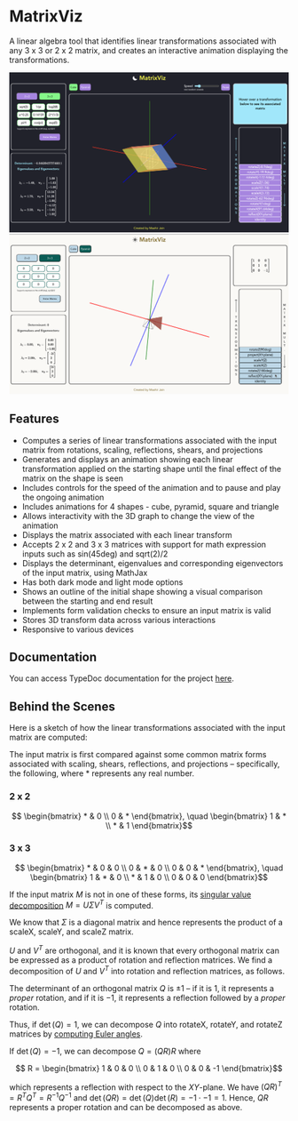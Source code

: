# MatrixViz

A linear algebra tool that identifies linear transformations associated with any 3 x 3 or 2 x 2 matrix, and creates an interactive animation displaying the transformations.

![Dark mode screenshot](./screenshot_dark_mode.png)
![Light mode screenshot](./screenshot_light_mode.png)

## Features
- Computes a series of linear transformations associated with the input matrix from rotations, scaling, reflections, shears, and projections 
- Generates and displays an animation showing each linear transformation applied on the starting shape until the final effect of the matrix on the shape is seen 
- Includes controls for the speed of the animation and to pause and play the ongoing animation 
- Includes animations for 4 shapes - cube, pyramid, square and triangle
- Allows interactivity with the 3D graph to change the view of the animation 
- Displays the matrix associated with each linear transform 
- Accepts 2 x 2 and 3 x 3 matrices with support for math expression inputs such as sin(45deg) and sqrt(2)/2 
- Displays the determinant, eigenvalues and corresponding eigenvectors of the input matrix, using MathJax 
- Has both dark mode and light mode options 
- Shows an outline of the initial shape showing a visual comparison between the starting and end result 
- Implements form validation checks to ensure an input matrix is valid 
- Stores 3D transform data across various interactions 
- Responsive to various devices 

## Documentation
You can access TypeDoc documentation for the project [here](https://maahirjain.github.io/matrix-viz/docs/).

## Behind the Scenes
Here is a sketch of how the linear transformations associated with the input matrix are computed:

The input matrix is first compared against some common matrix forms associated with scaling, shears, reflections, and projections – specifically, the following, where $*$ represents any real number.

### 2 x 2
```math
  \begin{bmatrix} 
    * & 0 \\ 
    0 & * 
  \end{bmatrix},
  \quad
  \begin{bmatrix} 
    1 & * \\ 
    * & 1 
  \end{bmatrix}
```

### 3 x 3
```math
  \begin{bmatrix} 
    * & 0 & 0 \\ 
    0 & * & 0 \\
    0 & 0 & *
  \end{bmatrix},
  \quad
  \begin{bmatrix} 
    1 & * & 0 \\ 
    * & 1 & 0 \\
    0 & 0 & 0
  \end{bmatrix}
```

If the input matrix $M$ is not in one of these forms, its [singular value decomposition](https://en.wikipedia.org/wiki/Singular_value_decomposition) $M = U\Sigma V^T$ is computed.

We know that $\Sigma$ is a diagonal matrix and hence represents the product of a scaleX, scaleY, and scaleZ matrix.

$U$ and $V^T$ are orthogonal, and it is known that every orthogonal matrix can be expressed as a product of rotation and reflection matrices. We find a decomposition of $U$ and $V^T$ into rotation and reflection matrices, as follows.

The determinant of an orthogonal matrix $Q$ is $\pm 1$ – if it is $1$, it represents a _proper_ rotation, and if it is $-1$, it represents a reflection followed by a _proper_ rotation.

Thus, if $\det(Q) = 1$, we can decompose $Q$ into rotateX, rotateY, and rotateZ matrices by [computing Euler angles](https://eecs.qmul.ac.uk/%7Egslabaugh/publications/euler.pdf). 

If $\det(Q) = -1$, we can decompose $Q = (QR)R$ where 
```math
  R =  
  \begin{bmatrix} 
    1 & 0 & 0 \\ 
    0 & 1 & 0 \\
    0 & 0 & -1
  \end{bmatrix}
```
which represents a reflection with respect to the $XY$-plane. We have $(QR)^T = R^TQ^T = R^{-1}Q^{-1}$ and $\det(QR) = \det(Q)\det(R) = -1 \cdot -1 = 1$. Hence, $QR$ represents a proper rotation and can be decomposed as above.


